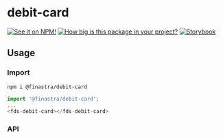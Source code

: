 # debit-card

[![See it on NPM!](https://img.shields.io/npm/v/@finastra/debit-card?style=for-the-badge)](https://www.npmjs.com/package/@finastra/debit-card)
[![How big is this package in your project?](https://img.shields.io/bundlephobia/minzip/@finastra/debit-card?style=for-the-badge)](https://bundlephobia.com/result?p=@finastra/debit-card')
[![Storybook](https://shields.io/badge/-Play%20with%20this%20web%20component-2a0481?logo=storybook&style=for-the-badge)](https://finastra.github.io/finastra-design-system/?path=/story/components-debit-card--default)


## Usage

### Import

```
npm i @finastra/debit-card
```

```ts
import '@finastra/debit-card';
...
<fds-debit-card></fds-debit-card>
```

### API
<!-- DOC -->
<!-- /DOC -->